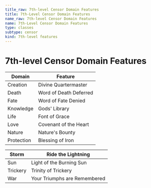 ```yaml
---
title_raw: 7th-level Censor Domain Features
title: 7th-Level Censor Domain Features
name_raw: 7th-level Censor Domain Features
name: 7th-Level Censor Domain Features
type: classes
subtype: censor
kind: 7th-level features
---
```


# 7th-level Censor Domain Features

| Domain     | Feature                |
| ---------- | ---------------------- |
| Creation   | Divine Quartermaster   |
| Death      | Word of Death Deferred |
| Fate       | Word of Fate Denied    |
| Knowledge  | Gods' Library          |
| Life       | Font of Grace          |
| Love       | Covenant of the Heart  |
| Nature     | Nature's Bounty        |
| Protection | Blessing of Iron       |

| Storm    | Ride the Lightning           |
| -------- | ---------------------------- |
| Sun      | Light of the Burning Sun     |
| Trickery | Trinity of Trickery          |
| War      | Your Triumphs are Remembered |
